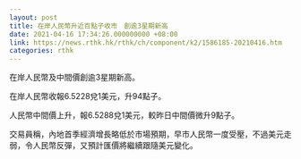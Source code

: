 ```yaml
---
layout: post
title: 在岸人民幣升近百點子收市　創逾3星期新高
date: 2021-04-16 17:34:26.000000000 +08:00
link: https://news.rthk.hk/rthk/ch/component/k2/1586185-20210416.htm
categories: rthk
---
```


在岸人民幣及中間價創逾3星期新高。

在岸人民幣收報6.5228兌1美元，升94點子。

人民幣中間價上升，報6.5288兌1美元，較昨日中間價微升9點子。

交易員稱，內地首季經濟增長略低於市場預期，早市人民幣一度受壓，不過美元走弱，令人民幣反彈，又預計匯價將繼續跟隨美元變化。
